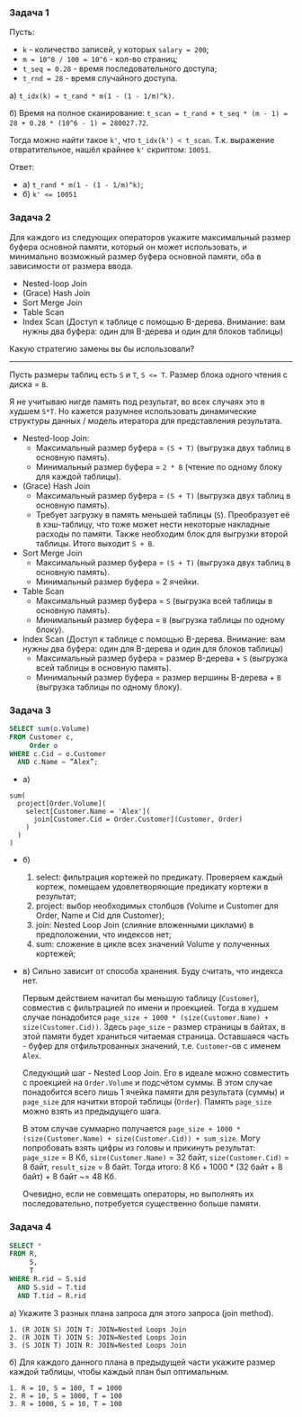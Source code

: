 ﻿### Задача 1

Пусть:

- `k` - количество записей, у которых `salary = 200`;
- `m = 10^8 / 100 = 10^6` - кол-во страниц;
- `t_seq = 0.28` - время последовательного доступа;
- `t_rnd = 28` - время случайного доступа.

а) `t_idx(k) = t_rand * m(1 - (1 - 1/m)^k)`.

б) Время на полное сканирование: `t_scan = t_rand + t_seq * (m - 1) = 28 + 0.28 * (10^6 - 1) = 280027.72`.

Тогда можно найти такое `k'`, что `t_idx(k') < t_scan`. Т.к. выражение отвратительное, нашёл крайнее `k'`
скриптом: `10051`.

Ответ:

* а) `t_rand * m(1 - (1 - 1/m)^k)`;
* б) `k' <= 10051`

### Задача 2

Для каждого из следующих операторов укажите максимальный размер буфера основной памяти, который он может использовать, и
минимально возможный размер буфера основной памяти, оба в зависимости от размера ввода.

* Nested-loop Join
* (Grace) Hash Join
* Sort Merge Join
* Table Scan
* Index Scan  (Доступ к таблице с помощью B-дерева. Внимание: вам нужны два буфера: один для B-дерева и один для блоков
  таблицы)

Какую стратегию замены вы бы использовали?

-------
Пусть размеры таблиц есть `S` и `T`, `S <= T`. Размер блока одного чтения с диска = `B`.

Я не учитываю нигде память под результат, во всех случаях это в худшем `S*T`. Но кажется разумнее использовать
динамические структуры данных / модель итератора для представления результата.

* Nested-loop Join:
    * Максимальный размер буфера = `(S + T)` (выгрузка двух таблиц в основную память).
    * Минимальный размер буфера = `2 * B` (чтение по одному блоку для каждой таблицы).
* (Grace) Hash Join
    * Максимальный размер буфера = `(S + T)` (выгрузка двух таблиц в основную память).
    * Требует загрузку в память меньшей таблицы (`S`). Преобразует её в хэш-таблицу, что тоже может нести некоторые
      накладные расходы по памяти. Также необходим блок для выгрузки второй таблицы. Итого выходит `S + B`.
* Sort Merge Join
    * Максимальный размер буфера = `(S + T)` (выгрузка двух таблиц в основную память).
    * Минимальный размер буфера = 2 ячейки.
* Table Scan
    * Максимальный размер буфера = `S` (выгрузка всей таблицы в основную память).
    * Минимальный размер буфера = `B` (выгрузка таблицы по одному блоку).
* Index Scan  (Доступ к таблице с помощью B-дерева. Внимание: вам нужны два буфера: один для B-дерева и один для блоков
  таблицы)
    * Максимальный размер буфера = размер B-дерева + `S` (выгрузка всей таблицы в основную память).
    * Минимальный размер буфера = размер вершины B-дерева + `B` (выгрузка таблицы по одному блоку).

### Задача 3

```sql
SELECT sum(o.Volume)
FROM Customer c,
     Order o
WHERE c.Cid = o.Customer
  AND c.Name = “Alex”; 
```

* а)

```
sum(
  project[Order.Volume](
    select[Customer.Name = 'Alex'](
      join[Customer.Cid = Order.Customer](Customer, Order)
    )
  )
)
```

* б)
    1. select: фильтрация кортежей по предикату. Проверяем каждый кортеж, помещаем удовлетворяющие предикату кортежи в
       результат;
    2. project: выбор необходимых столбцов (Volume и Customer для Order, Name и Cid для Customer);
    3. join: Nested Loop Join (слияние вложенными циклами) в предположении, что индексов нет;
    4. sum: сложение в цикле всех значений Volume у полученных кортежей;

* в) Сильно зависит от способа хранения. Буду считать, что индекса нет.

  Первым действием начитал бы меньшую таблицу (`Customer`), совместив с фильтрацией по имени и проекцией. Тогда в худшем
  случае понадобится `page_size + 1000 * (size(Customer.Name) + size(Customer.Cid))`. Здесь `page_size` - размер
  страницы в байтах, в этой памяти будет храниться читаемая страница. Оставшаяся часть - буфер для отфильтрованных
  значений, т.е. `Customer`-ов с именем `Alex`.

  Следующий шаг - Nested Loop Join. Его в идеале можно совместить с проекцией на `Order.Volume` и подсчётом суммы. В
  этом случае понадобится всего лишь 1 ячейка памяти для результата (суммы) и `page_size` для начитки второй
  таблицы (`Order`). Память `page_size` можно взять из предыдущего шага.

  В этом случае суммарно получается `page_size + 1000 * (size(Customer.Name) + size(Customer.Cid)) + sum_size`. Могу
  попробовать взять цифры из головы и прикинуть результат: `page_size` = 8 Кб, `size(Customer.Name)` = 32
  байт, `size(Customer.Cid)` = 8 байт, `result_size` = 8 байт. Тогда итого: 8 Кб + 1000 * (32 байт + 8 байт) + 8 байт ~=
  48 Кб.

  Очевидно, если не совмещать операторы, но выполнять их последовательно, потребуется существенно больше памяти.

### Задача 4

```sql
SELECT *
FROM R,
     S,
     T
WHERE R.rid = S.sid
  AND S.sid = T.tid
  AND T.tid = R.rid 
```

а) Укажите 3 разных плана запроса для этого запроса (join method).

```
1. (R JOIN S) JOIN T: JOIN=Nested Loops Join
2. (R JOIN T) JOIN S: JOIN=Nested Loops Join
3. (S JOIN T) JOIN R: JOIN=Nested Loops Join
```

б) Для каждого данного плана в предыдущей части укажите размер каждой таблицы, чтобы каждый план был оптимальным.

```
1. R = 10, S = 100, T = 1000
2. R = 10, S = 1000, T = 100
3. R = 1000, S = 10, T = 100
```
